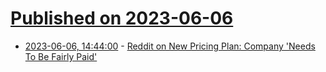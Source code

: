 # [Published on 2023-06-06](index.md)

* [2023-06-06, 14:44:00](https://tech.slashdot.org/story/23/06/06/1444256/reddit-on-new-pricing-plan-company-needs-to-be-fairly-paid?utm_source=rss1.0mainlinkanon&utm_medium=feed) - [Reddit on New Pricing Plan: Company 'Needs To Be Fairly Paid'](https://tech.slashdot.org/story/23/06/06/1444256/reddit-on-new-pricing-plan-company-needs-to-be-fairly-paid?utm_source=rss1.0mainlinkanon&utm_medium=feed)
